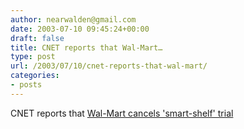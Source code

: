 ```yaml
---
author: nearwalden@gmail.com
date: 2003-07-10 09:45:24+00:00
draft: false
title: CNET reports that Wal-Mart…
type: post
url: /2003/07/10/cnet-reports-that-wal-mart/
categories:
- posts
---
```


CNET reports that [Wal-Mart cancels 'smart-shelf' trial](//news.com.com/2100-1019_3-1023934.html?tag=fd_lede1_img')



